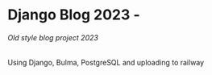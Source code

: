 # Django Blog 2023 -

###### Old style blog project 2023

Using Django, Bulma, PostgreSQL and uploading to railway
